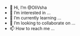- 👋 Hi, I’m @OliVsha
- 👀 I’m interested in ...
- 🌱 I’m currently learning ...
- 💞️ I’m looking to collaborate on ...
- 📫 How to reach me ...

<!---
OliVsha/OliVsha is a ✨ special ✨ repository because its `README.md` (this file) appears on your GitHub profile.
You can click the Preview link to take a look at your changes.
--->
